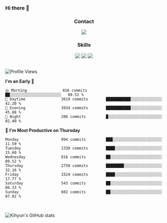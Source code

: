 ### Hi there 👋

<!--
**Key5771/Key5771** is a ✨ _special_ ✨ repository because its `README.md` (this file) appears on your GitHub profile.

Here are some ideas to get you started:

- 🔭 I’m currently working on ...
- 🌱 I’m currently learning ...
- 👯 I’m looking to collaborate on ...
- 🤔 I’m looking for help with ...
- 💬 Ask me about ...
- 📫 How to reach me: ...
- 😄 Pronouns: ...
- ⚡ Fun fact: ...
-->

<h3 align="center">Contact</h3>
<div align="center">
  <a href="mailto:ksj57715@gmail.com"><img src="https://img.shields.io/badge/Gmail-D14836?style=for-the-badge&logo=gmail&logoColor=white"/></a>
</div>

<h3 align="center">Skills</h3>
<div align="center">
  <img src="https://img.shields.io/badge/iOS-000000?style=for-the-badge&logo=ios&logoColor=white"/>
  <img src="https://img.shields.io/badge/Swift-FA7343?style=for-the-badge&logo=swift&logoColor=white"/>
  <img src="https://img.shields.io/badge/Xcode-007ACC?style=for-the-badge&logo=Xcode&logoColor=white"/>
</div>

<br>

<!--START_SECTION:waka-->
![Profile Views](http://img.shields.io/badge/Profile%20Views-0-blue)

**I'm an Early 🐤** 

```text
🌞 Morning                816 commits         ██░░░░░░░░░░░░░░░░░░░░░░░   09.52 % 
🌆 Daytime                3619 commits        ███████████░░░░░░░░░░░░░░   42.20 % 
🌃 Evening                3934 commits        ███████████░░░░░░░░░░░░░░   45.88 % 
🌙 Night                  206 commits         █░░░░░░░░░░░░░░░░░░░░░░░░   02.40 % 
```
📅 **I'm Most Productive on Thursday** 

```text
Monday                   994 commits         ███░░░░░░░░░░░░░░░░░░░░░░   11.59 % 
Tuesday                  1338 commits        ████░░░░░░░░░░░░░░░░░░░░░   15.60 % 
Wednesday                816 commits         ██░░░░░░░░░░░░░░░░░░░░░░░   09.52 % 
Thursday                 2758 commits        ████████░░░░░░░░░░░░░░░░░   32.16 % 
Friday                   1524 commits        ████░░░░░░░░░░░░░░░░░░░░░   17.77 % 
Saturday                 543 commits         ██░░░░░░░░░░░░░░░░░░░░░░░   06.33 % 
Sunday                   602 commits         ██░░░░░░░░░░░░░░░░░░░░░░░   07.02 % 
```



<!--END_SECTION:waka-->

<br>


![Kihyun's GitHub stats](https://github-readme-stats.vercel.app/api?username=key5771&show_icons=true&theme=radical)

